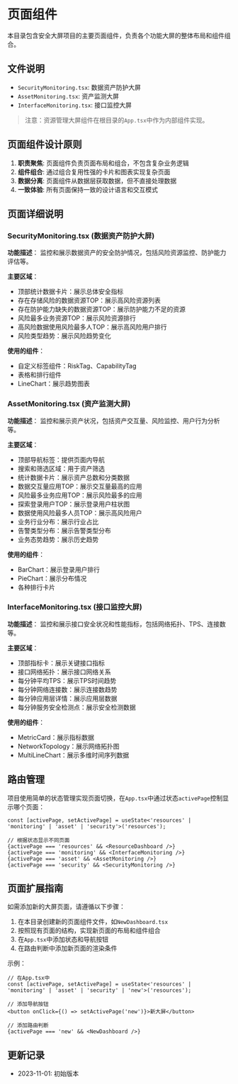 # 页面组件

本目录包含安全大屏项目的主要页面组件，负责各个功能大屏的整体布局和组件组合。

## 文件说明

- `SecurityMonitoring.tsx`: 数据资产防护大屏
- `AssetMonitoring.tsx`: 资产监测大屏
- `InterfaceMonitoring.tsx`: 接口监控大屏

> 注意：资源管理大屏组件在根目录的`App.tsx`中作为内部组件实现。

## 页面组件设计原则

1. **职责聚焦**: 页面组件负责页面布局和组合，不包含复杂业务逻辑
2. **组件组合**: 通过组合复用性强的卡片和图表实现复杂页面
3. **数据分离**: 页面组件从数据层获取数据，但不直接处理数据
4. **一致体验**: 所有页面保持一致的设计语言和交互模式

## 页面详细说明

### SecurityMonitoring.tsx (数据资产防护大屏)

**功能描述**：
监控和展示数据资产的安全防护情况，包括风险资源监控、防护能力评估等。

**主要区域**：
- 顶部统计数据卡片：展示总体安全指标
- 存在存储风险的数据资源TOP：展示高风险资源列表
- 存在防护能力缺失的数据资源TOP：展示防护能力不足的资源
- 风险最多业务资源TOP：展示风险资源排行
- 高风险数据使用风险最多人TOP：展示高风险用户排行
- 风险类型趋势：展示风险趋势变化

**使用的组件**：
- 自定义标签组件：RiskTag、CapabilityTag
- 表格和排行组件
- LineChart：展示趋势图表

### AssetMonitoring.tsx (资产监测大屏)

**功能描述**：
监控和展示资产状况，包括资产交互量、风险监控、用户行为分析等。

**主要区域**：
- 顶部导航标签：提供页面内导航
- 搜索和筛选区域：用于资产筛选
- 统计数据卡片：展示资产总数和分类数据
- 数据交互量应用TOP：展示交互量最高的应用
- 风险最多业务应用TOP：展示风险最多的应用
- 探索登录用户TOP：展示登录用户柱状图
- 数据使用风险最多人员TOP：展示高风险用户
- 业务行业分布：展示行业占比
- 告警类型分布：展示告警类型分布
- 业务态势趋势：展示历史趋势

**使用的组件**：
- BarChart：展示登录用户排行
- PieChart：展示分布情况
- 各种排行卡片

### InterfaceMonitoring.tsx (接口监控大屏)

**功能描述**：
监控和展示接口安全状况和性能指标，包括网络拓扑、TPS、连接数等。

**主要区域**：
- 顶部指标卡：展示关键接口指标
- 接口网络拓扑：展示接口网络关系
- 每分钟平均TPS：展示TPS时间趋势
- 每分钟网络连接数：展示连接数趋势
- 每分钟应用层详情：展示应用层数据
- 每分钟服务安全检测点：展示安全检测数据

**使用的组件**：
- MetricCard：展示指标数据
- NetworkTopology：展示网络拓扑图
- MultiLineChart：展示多维时间序列数据

## 路由管理

项目使用简单的状态管理实现页面切换，在`App.tsx`中通过状态`activePage`控制显示哪个页面：

```tsx
const [activePage, setActivePage] = useState<'resources' | 'monitoring' | 'asset' | 'security'>('resources');

// 根据状态显示不同页面
{activePage === 'resources' && <ResourceDashboard />}
{activePage === 'monitoring' && <InterfaceMonitoring />}
{activePage === 'asset' && <AssetMonitoring />}
{activePage === 'security' && <SecurityMonitoring />}
```

## 页面扩展指南

如需添加新的大屏页面，请遵循以下步骤：

1. 在本目录创建新的页面组件文件，如`NewDashboard.tsx`
2. 按照现有页面的结构，实现新页面的布局和组件组合
3. 在`App.tsx`中添加状态和导航按钮
4. 在路由判断中添加新页面的渲染条件

示例：
```tsx
// 在App.tsx中
const [activePage, setActivePage] = useState<'resources' | 'monitoring' | 'asset' | 'security' | 'new'>('resources');

// 添加导航按钮
<button onClick={() => setActivePage('new')}>新大屏</button>

// 添加路由判断
{activePage === 'new' && <NewDashboard />}
```

## 更新记录

- 2023-11-01: 初始版本 